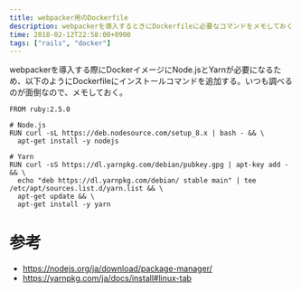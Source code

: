 ```yaml
---
title: webpacker用のDockerfile
description: webpackerを導入するときにDockerfileに必要なコマンドをメモしておく
time: 2018-02-12T22:58:00+0900
tags: ["rails", "docker"]
---
```


webpackerを導入する際にDockerイメージにNode.jsとYarnが必要になるため、以下のようにDockerfileにインストールコマンドを追加する。いつも調べるのが面倒なので、メモしておく。

```docker
FROM ruby:2.5.0

# Node.js
RUN curl -sL https://deb.nodesource.com/setup_8.x | bash - && \
  apt-get install -y nodejs

# Yarn
RUN curl -sS https://dl.yarnpkg.com/debian/pubkey.gpg | apt-key add - && \
  echo "deb https://dl.yarnpkg.com/debian/ stable main" | tee /etc/apt/sources.list.d/yarn.list && \
  apt-get update && \
  apt-get install -y yarn
```

# 参考
* https://nodejs.org/ja/download/package-manager/
* https://yarnpkg.com/ja/docs/install#linux-tab

